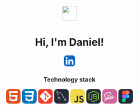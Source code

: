 <div align="center"><img width="40" height="40" src="https://media.tenor.com/dHk-LfzHrtwAAAAi/linux-computer.gif"></div>
<h1 align="center">Hi, I'm Daniel!</h1>
<div align="center">
  <a href="https://www.linkedin.com/in/daniel-felipe-t-543822272" target="_blank"><img width="30" height="30" src="https://github.com/tandpfun/skill-icons/raw/main/icons/LinkedIn.svg"></a>
</div>
<h3 align="center">Technology stack</h3>
<div align="center">
  <img width="40" height="40" src="https://github.com/tandpfun/skill-icons/raw/main/icons/HTML.svg">
  <img width="40" height="40" src="https://github.com/tandpfun/skill-icons/raw/main/icons/CSS.svg">
  <img width="40" height="40" src="https://github.com/tandpfun/skill-icons/raw/main/icons/Git.svg">
  <img width="40" height="40" src="https://github.com/tandpfun/skill-icons/raw/main/icons/MySQL-Dark.svg">
  <img width="40" height="40" src="https://raw.githubusercontent.com/tandpfun/skill-icons/main/icons/JavaScript.svg">
  <img width="40" height="40" src="https://github.com/tandpfun/skill-icons/raw/main/icons/NodeJS-Dark.svg">
  <img width="40" height="40" src="https://github.com/tandpfun/skill-icons/raw/main/icons/Sass.svg">
  <img width="40" height="40" src="https://github.com/tandpfun/skill-icons/raw/main/icons/Figma-Dark.svg">
</div>
